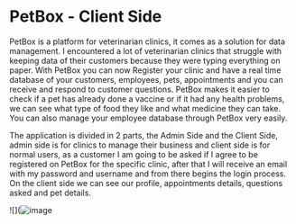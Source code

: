 # PetBox - Client Side

PetBox is a platform for veterinarian clinics, it comes as a solution for data management.
I encountered a lot of veterinarian clinics that struggle with keeping data of their customers because they were typing everything on paper.
With PetBox you can now Register your clinic and have a real time database of your customers, employees, pets, appointments and you can receive and respond to customer questions. PetBox makes it easier to check if a pet has already done a vaccine or if it had any health problems, we can see what type of food they like and what medicine they can take. 
You can also manage your employee database through PetBox very easily.

The application is divided in 2 parts, the Admin Side and the Client Side, admin side is for clinics to manage their business and client side is for normal users, as a customer I am going to be asked if I agree to be registered on PetBox for the specific clinic, after that I will receive an email with my password and username and from there begins the login process.
On the client side we can see our profile, appointments details, questions asked and pet details.

![](![image](https://user-images.githubusercontent.com/56271768/118109390-ccd20580-b3e9-11eb-8a7b-a3d7e46cc9e1.png)

